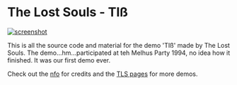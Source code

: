 # The Lost Souls - TIß
[![screenshot](https://the-lost-souls.github.io/images/thumbnails/tib.png)](https://youtu.be/Qd8WPVmYhX8) 


This is all the source code and material for the demo 'TIß' made by The Lost Souls. The demo...hm...participated at teh Melhus Party 1994, no idea how it finished. It was our first demo ever.

Check out the [nfo](src/TLS.NFO) for credits and the [TLS pages](https://the-lost-souls.github.io) for more demos.
